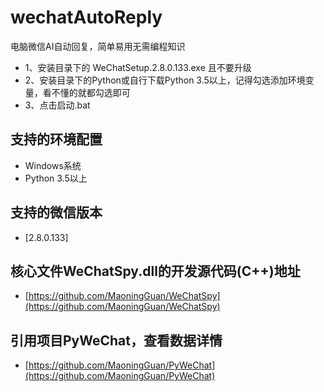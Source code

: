 # wechatAutoReply
电脑微信AI自动回复，简单易用无需编程知识

* 1、安装目录下的 WeChatSetup.2.8.0.133.exe 且不要升级
* 2、安装目录下的Python或自行下载Python 3.5以上，记得勾选添加环境变量，看不懂的就都勾选即可
* 3、点击启动.bat

## 支持的环境配置
* Windows系统
* Python 3.5以上

## 支持的微信版本
* [2.8.0.133]

## 核心文件WeChatSpy.dll的开发源代码(C++)地址
* [https://github.com/MaoningGuan/WeChatSpy](https://github.com/MaoningGuan/WeChatSpy)
## 引用项目PyWeChat，查看数据详情
* [https://github.com/MaoningGuan/PyWeChat](https://github.com/MaoningGuan/PyWeChat)
